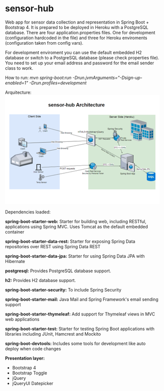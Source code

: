 # sensor-hub
Web app for sensor data collection and representation in Spring Boot + Bootstrap 4. 
It is prepared to be deployed in Heroku with a PostgreSQL database. 
There are four application.properties files. One for development (configuration hardcoded in the file) 
and three for Heroku enviroments (configuration taken from config vars).

For development enviroment you can use the default embedded H2 database or switch to a PostgreSQL database (please check properties file). 
You need to set up your email address and password for the email sender class to work.

How to run: *mvn spring-boot:run -Drun.jvmArguments="-Dsign-up-enabled=1" -Drun.profiles=development*

Arquitecture:
![Diagram](sensor-hub-architecture.PNG)

Dependencies loaded:

**spring-boot-starter-web:**
Starter for building web, including RESTful, applications using Spring MVC. Uses Tomcat as the default embedded container

**spring-boot-starter-data-rest:**
Starter for exposing Spring Data repositories over REST using Spring Data REST

**spring-boot-starter-data-jpa:**
Starter for using Spring Data JPA with Hibernate

**postgresql:**
Provides PostgreSQL database support.

**h2:**
Provides H2 database support.

**spring-boot-starter-security:**
To include Spring Security

**spring-boot-starter-mail:**
Java Mail and Spring Framework's email sending support

**spring-boot-starter-thymeleaf:**
Add support for Thymeleaf views in MVC web applications 

**spring-boot-starter-test:**
Starter for testing Spring Boot applications with libraries including JUnit, Hamcrest and Mockito

**spring-boot-devtools:**
Includes some tools for development like auto deploy when code changes
    
**Presentation layer:**
  * Bootstrap 4
  * Bootstrap Toggle
  * jQuery
  * jQueryUI Datepicker 
